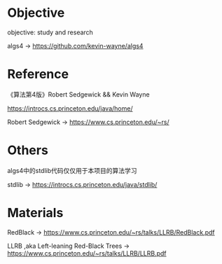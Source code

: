 # Objective
objective:  study and research

algs4 ->  https://github.com/kevin-wayne/algs4


# Reference
《算法第4版》Robert Sedgewick && Kevin Wayne

https://introcs.cs.princeton.edu/java/home/

Robert Sedgewick ->  https://www.cs.princeton.edu/~rs/


# Others
algs4中的stdlib代码仅仅用于本项目的算法学习

stdlib -> https://introcs.cs.princeton.edu/java/stdlib/


# Materials

RedBlack ->  https://www.cs.princeton.edu/~rs/talks/LLRB/RedBlack.pdf

LLRB ,aka Left-leaning Red-Black Trees ->  https://www.cs.princeton.edu/~rs/talks/LLRB/LLRB.pdf




